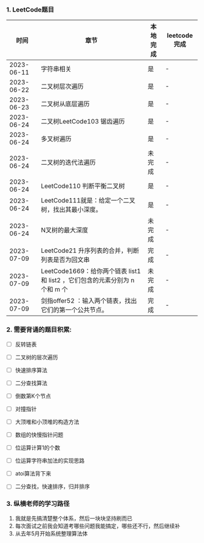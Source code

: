 ### 1. LeetCode题目
| 时间         | 章节         | 本地完成 | leetcode完成|
|------------|------------|------|----  |
| 2023-06-11 | 字符串相关      | 是    |- |
| 2023-06-22 | 二叉树层次遍历    | 是    |- |
| 2023-06-23 | 二叉树从底层遍历   | 是    |- |
| 2023-06-24 | 二叉树LeetCode103 锯齿遍历 | 是    |- |
| 2023-06-24 | 多叉树遍历      | 是    |- |
| 2023-06-24 | 二叉树的迭代法遍历  | 未完成  |- |
| 2023-06-24 | LeetCode110 判断平衡⼆叉树| 是    |- |
| 2023-06-24 | LeetCode111就是：给定⼀个⼆叉树，找出其最⼩深度。| 是    |- |
| 2023-06-24 |  N叉树的最⼤深度| 未完成  |- |
| 2023-07-09 |  LeetCode21 升序列表的合并，判断列表是否为回文串| 完成  |- |
| 2023-07-09 |  LeetCode1669：给你两个链表 list1 和 list2 ，它们包含的元素分别为 n 个和 m 个| 未完成  |- |
| 2023-07-09 |  剑指offer52 ：输⼊两个链表，找出它们的第⼀个公共节点。| 完成  |- |


### 2. 需要背诵的题目积累:

- [ ] 反转链表

- [ ] 二叉树的层次遍历

- [ ] 快速排序算法

- [ ] 二分查找算法

- [ ] 倒数第K个节点

- [ ] 对撞指针

- [ ] 大顶堆和小顶堆的构造方法

- [ ] 数组的快慢指针问题

- [ ] 位运算计算1的个数

- [ ] 位运算字符串加法的实现思路

- [ ] atoi算法背下来

- [ ] 二分查找，快速排序，归并排序

### 3. 纵横老师的学习路径
1. 我就是先搞清楚整个体系，然后一块块坚持刷而已
2. 每次面试之前我会知道考哪些问题我能搞定，哪些还不行，然后继续补
3. 从去年5月开始系统整理算法体